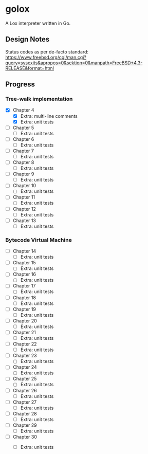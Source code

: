 # golox

A Lox interpreter written in Go.



## Design Notes

Status codes as per de-facto standard: https://www.freebsd.org/cgi/man.cgi?query=sysexits&apropos=0&sektion=0&manpath=FreeBSD+4.3-RELEASE&format=html


## Progress

### Tree-walk implementation
- [x] Chapter 4
	- [x] Extra: multi-line comments
	- [x] Extra: unit tests
- [ ] Chapter 5
	- [ ] Extra: unit tests
- [ ] Chapter 6
	- [ ] Extra: unit tests
- [ ] Chapter 7
	- [ ] Extra: unit tests
- [ ] Chapter 8
	- [ ] Extra: unit tests
- [ ] Chapter 9
	- [ ] Extra: unit tests
- [ ] Chapter 10
	- [ ] Extra: unit tests
- [ ] Chapter 11
	- [ ] Extra: unit tests
- [ ] Chapter 12
	- [ ] Extra: unit tests
- [ ] Chapter 13
	- [ ] Extra: unit tests

### Bytecode Virtual Machine
- [ ] Chapter 14
	- [ ] Extra: unit tests
- [ ] Chapter 15
	- [ ] Extra: unit tests
- [ ] Chapter 16
	- [ ] Extra: unit tests
- [ ] Chapter 17
	- [ ] Extra: unit tests
- [ ] Chapter 18
	- [ ] Extra: unit tests
- [ ] Chapter 19
	- [ ] Extra: unit tests
- [ ] Chapter 20
	- [ ] Extra: unit tests
- [ ] Chapter 21
	- [ ] Extra: unit tests
- [ ] Chapter 22
	- [ ] Extra: unit tests
- [ ] Chapter 23
	- [ ] Extra: unit tests
- [ ] Chapter 24
	- [ ] Extra: unit tests
- [ ] Chapter 25
	- [ ] Extra: unit tests
- [ ] Chapter 26
	- [ ] Extra: unit tests
- [ ] Chapter 27
	- [ ] Extra: unit tests
- [ ] Chapter 28
	- [ ] Extra: unit tests
- [ ] Chapter 29
	- [ ] Extra: unit tests
- [ ] Chapter 30
	- [ ] Extra: unit tests

